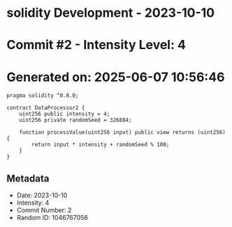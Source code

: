 ﻿# solidity Development - 2023-10-10
# Commit #2 - Intensity Level: 4
# Generated on: 2025-06-07 10:56:46
```solidity
pragma solidity ^0.8.0;

contract DataProcessor2 {
    uint256 public intensity = 4;
    uint256 private randomSeed = 326884;

    function processValue(uint256 input) public view returns (uint256) {
        return input * intensity + randomSeed % 100;
    }
}
```
## Metadata
- Date: 2023-10-10
- Intensity: 4
- Commit Number: 2
- Random ID: 1046767056
